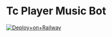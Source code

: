 # Tc Player Music Bot 

[![Deploy+on+Railway](https://railway.app/button.svg)](https://railway.app/new/template?template=https://github.com/DarkCybers/TcPlayer&envs=API_ID,API_HASH,SESSION_NAME,BOT_TOKEN,BOT_NAME,DURATION_LIMIT,SUDO_USERS )
